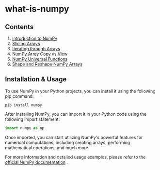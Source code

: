# what-is-numpy

## Contents

1. [Introduction to NumPy](docs/intro-to-numpy.md)
2. [Slicing Arrays](docs/slicing-arrays.md)
3. [Iterating through Arrays](docs/iterating-through-arrays.md)
4. [NumPy Array Copy vs View](docs/numpy-array-copy-vs-view.md)
5. [NumPy Universal Functions](docs/numpy-universal-functions.md)
6. [Shape and Reshape NumPy Arrays](docs/shape-and-reshape-numpy-arrays.md)

## Installation & Usage

To use NumPy in your Python projects, you can install it using the following pip command:

```console
pip install numpy
```

After installing NumPy, you can import it in your Python code using the following import statement:

```python
import numpy as np
```

Once imported, you can start utilizing NumPy's powerful features for numerical computations, including creating arrays,
performing mathematical operations, and much more.

For more information and detailed usage examples, please refer to the [official NumPy
documentation](https://numpy.org/doc/stable/) .